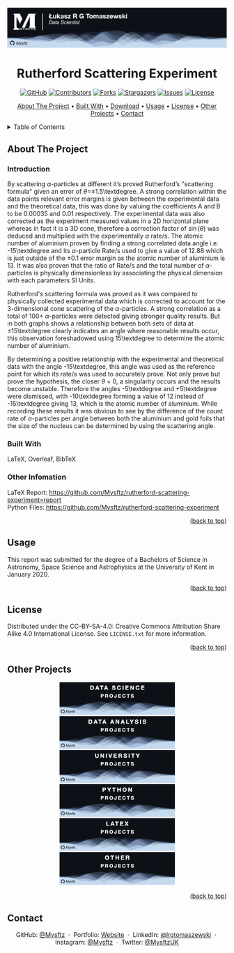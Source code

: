 <a name="readme-top"></a>
<div align="center">

[![alt text](https://github.com/Mysftz/Mysftz/blob/main/assets/READMEHeader.jpeg?raw=true)](https://github.com/Mysftz)
# Rutherford Scattering Experiment
[![GitHub][GitHub-shield]](https://github.com/Mysftz/rutherford-scattering-experiment)
[![Contributors][contributors-shield]](https://github.com/Mysftz/rutherford-scattering-experiment/graphs/contributors)
[![Forks][forks-shield]](https://github.com/Mysftz/rutherford-scattering-experiment/network/members)
[![Stargazers][stars-shield]](https://github.com/Mysftz/rutherford-scattering-experiment/stargazers)
[![Issues][issues-shield]](https://github.com/Mysftz/rutherford-scattering-experiment/issues)
[![License][license-shield]](https://github.com/Mysftz/rutherford-scattering-experiment/blob/main/LICENSE.txt)
</div>

<p align="center">
  <a href="#about-the-project">About The Project</a> •
  <a href="#built-with">Built With</a> •
  <a href="https://github.com/Mysftz/rutherford-scattering-experiment/archive/refs/heads/main.zip">Download</a> • 
  <a href="#usage">Usage</a> •
  <a href="#license">License</a> •
  <a href="#other-projects">Other Projects</a> •
  <a href="#contact">Contact</a>
</p>

<!-- TABLE OF CONTENTS -->
<details>
  <summary>Table of Contents</summary>
  <ol>
    <li>
      <a href="#about-the-project">About The Project</a>
      <ul>
        <li><a href="#introduction">Infomation</a></li>
        <li><a href="#built-with">Built With</a></li>
        <li><a href="#other-infomation">Other Infomation</a></li>
      </ul>
    </li>
    <li><a href="#usage">Usage</a></li>
    <li><a href="#license">License</a></li>
    <li><a href="#other-projects">Other Projects</a></li>
    <li><a href="#contact">Contact</a></li>
  </ol>
</details>

<!-- ABOUT THE PROJECT -->
## About The Project
### Introduction

By scattering $\alpha$-particles at different it’s proved Rutherford’s "scattering formula" given an error of $\theta$=$\pm$1.5\textdegree. A strong correlation within the data points relevant error margins is given between the experimental data and the theoretical data, this was done by valuing the coefficients A and B to be 0.00035 and 0.01 respectively. The experimental data was also corrected as the experiment measured values in a 2D horizontal plane whereas in fact it is a 3D cone, therefore a correction factor of $\sin(\theta)$ was deduced and multiplied with the experimentally $\alpha$ rate/s. The atomic number of aluminium proven by finding a strong correlated data angle i.e. -15\textdegree and its $\alpha$-particle Rate/s used to give a value of 12.88 which is just outside of the $\pm$0.1 error margin as the atomic number of aluminium is 13. It was also proven that the ratio of Rate/s and the total number of $\alpha$-particles is physically dimensionless by associating the physical dimension with each parameters SI Units.

Rutherford's scattering formula was proved as it was compared to physically collected experimental data which is corrected to account for the 3-dimensional cone scattering of the $\alpha$-particles. A strong correlation as a total of 100+ $\alpha$-particles were detected giving stronger quality results. But in both graphs shows a relationship between both sets of data at $\pm$15\textdegree clearly indicates an angle where reasonable results occur, this observation foreshadowed using 15\textdegree to determine the atomic number of aluminium. 

By determining a positive relationship with the experimental and theoretical data with the angle -15\textdegree, this angle was used as the reference point for which its rate/s was used to accurately prove. Not only prove but prove the hypothesis, the closer $\theta$ = 0, a singularity occurs and the results become unstable. Therefore the angles -5\textdegree and +5\textdegree were dismissed, with -10\textdegree forming a value of 12 instead of -15\textdegree giving 13, which is the atomic number of aluminium. While recording these results it was obvious to see by the difference of the count rate of $\alpha$-particles per angle between both the aluminium and gold foils that the size of the nucleus can be determined by using the scattering angle.

### Built With

LaTeX, Overleaf, BibTeX

### Other Infomation

LaTeX Report: https://github.com/Mysftz/rutherford-scattering-experiment=report </br>
Python Files: https://github.com/Mysftz/rutherford-scattering-experiment

<p align="right">(<a href="#readme-top">back to top</a>)</p> 

<!-- USAGE -->
## Usage

This report was submitted for the degree of a Bachelors of Science in Astronomy, Space Science and Astrophysics at the University of Kent in January 2020.

<p align="right">(<a href="#readme-top">back to top</a>)</p>

<!-- LICENSE -->
## License
Distributed under the CC-BY-SA-4.0: Creative Commons Attribution Share Alike 4.0 International License. See `LICENSE.txt` for more information.

<p align="right">(<a href="#readme-top">back to top</a>)</p>

<!-- OTHER PROJECTS --> 
## Other Projects
<div align="center">
<a href="https://github.com/stars/Mysftz/lists/data-science-projects" style="margin:10px; margin-bottom:50px"><img src="https://github.com/Mysftz/Mysftz/blob/main/assets/Button-DataScience.jpeg?raw=true" alt="Data Science Projects Button" width="265" height="75"></a>
<a href="https://github.com/stars/Mysftz/lists/data-analysis-projects" style="margin:10px; margin-bottom:50px"><img src="https://github.com/Mysftz/Mysftz/blob/main/assets/Button-DataAnalysis.jpeg?raw=true" alt="Data Analysis Projects Button" width="265" height="75"></a>
<a href="https://github.com/stars/Mysftz/lists/university-projects" style="margin:10px; margin-bottom:50px"><img src="https://github.com/Mysftz/Mysftz/blob/main/assets/Button-University.jpeg?raw=true" alt="University Projects Button" width="265" height="75"></a>
<a href="https://github.com/stars/Mysftz/lists/python-projects" style="margin:10px; margin-bottom:50px"><img src="https://github.com/Mysftz/Mysftz/blob/main/assets/Button-Python.jpeg?raw=true" alt="Python Projects Button" width="265" height="75"></a>
<a href="https://github.com/stars/Mysftz/lists/latex-projects" style="margin:10px; padding-bottom:50px"><img src="https://github.com/Mysftz/Mysftz/blob/main/assets/Button-Latex.jpeg?raw=true" alt="LaTeX Projects Button" width="265" height="75"></a>
<a href="https://github.com/stars/Mysftz/lists/other-projects" style="margin:10px; margin-bottom:50px"><img src="https://github.com/Mysftz/Mysftz/blob/main/assets/Button-Other.jpeg?raw=true" alt="Other Projects Button" width="265" height="75"></a>
</div>

<p align="right">(<a href="#readme-top">back to top</a>)</p>

<!-- CONTACT -->
## Contact
<div align="center">

GitHub: [@Mysftz](https://github.com/Mysftz) &nbsp;&middot;&nbsp; Portfolio: [Website](https://mysftz.github.io) &nbsp;&middot;&nbsp; LinkedIn: [@lrgtomaszewski](https://www.linkedin.com/in/lrgtomaszewski/) &nbsp;&middot;&nbsp; Instagram: [@Mysftz](https://www.instagram.com/mysftz/) &nbsp;&middot;&nbsp; Twitter: [@MysftzUK](https://twitter.com/MysftzUK)
</div>

[contributors-shield]: https://img.shields.io/github/contributors/mysftz/rutherford-scattering-experiment.svg?style=for-the-badge
[forks-shield]: https://img.shields.io/github/forks/mysftz/rutherford-scattering-experiment.svg?style=for-the-badge
[stars-shield]: https://img.shields.io/github/stars/mysftz/rutherford-scattering-experiment.svg?style=for-the-badge
[issues-shield]: https://img.shields.io/github/issues/mysftz/rutherford-scattering-experiment.svg?style=for-the-badge
[license-shield]: https://img.shields.io/github/license/mysftz/rutherford-scattering-experiment.svg?style=for-the-badge
[github-shield]: https://img.shields.io/badge/-GitHub-black.svg?style=for-the-badge&logo=GitHub&colorB=555